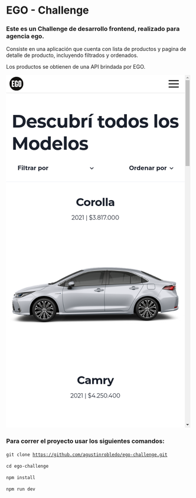 # EGO - Challenge

### Este es un Challenge de desarrollo frontend, realizado para agencia ego. <br>
Consiste en una aplicación que cuenta con lista de productos y pagina de detalle de producto, incluyendo filtrados y ordenados.

Los productos se obtienen de una API brindada por EGO.

<img src="public/screenshot.png"/> 
<br>

### Para correr el proyecto usar los siguientes comandos: <br>
<code>git clone https://github.com/agustinrobledo/ego-challenge.git </code>

<code>cd ego-challenge </code>

<code>npm install </code>

<code>npm run dev </code>
